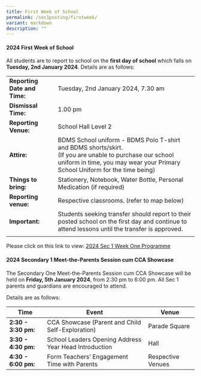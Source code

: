 ```yaml
---
title: First Week of School
permalink: /sec1posting/firstweek/
variant: markdown
description: ""
---
```

#### **2024 First Week of School**

All students are to report to school on the **first day of school** which falls on **Tuesday, 2nd January 2024**.
Details are as follows:



|  |  | 
| -------- | -------- | 
| **Reporting Date and Time:**     | Tuesday, 2nd January 2024, 7.30 am     |
| **Dismissal Time:** | 1.00 pm | 
| **Reporting Venue:** | School Hall Level 2 | 
| **Attire:** | BDMS School uniform - BDMS Polo T-shirt and BDMS shorts/skirt. <br>(If you are unable to purchase our school uniform in time, you may wear your Primary School Uniform for the time being) | 
|**Things to bring:**   | Stationery, Notebook, Water Bottle, Personal Medication (if required) | 
| **Reporting venue:** | Respective classrooms.  (refer to map below)  | 
| **Important:** |Students seeking transfer should report to their posted school on the first day and continue to attend lessons until the transfer is approved.  |
| | |



Please click on this link to view: [2024 Sec 1 Week One Programme](/files/Forparents/2024sec1wk1prog.pdf)

#### **2024 Secondary 1 Meet-the-Parents Session cum CCA Showcase**

The Secondary One Meet-the-Parents Session cum CCA Showcase will be held on **Friday, 5th January 2024**, from 2:30 pm to 6:00 pm. All Sec 1 parents and guardians are encouraged to attend. 

Details are as follows:


| Time |Event  | Venue  |  
| -------- | -------- | -------- | 
| **2:30 - 3:30 pm:**     | CCA Showcase (Parent and Child Self-Exploration)    | Parade Square |
| **3:30 - 4:30 pm:** | School Leaders Opening Address <br>Year Head Introduction|Hall   |
| **4:30 - 6:00 pm:** |  Form Teachers’  Engagement Time  with Parents | Respective Venues  |